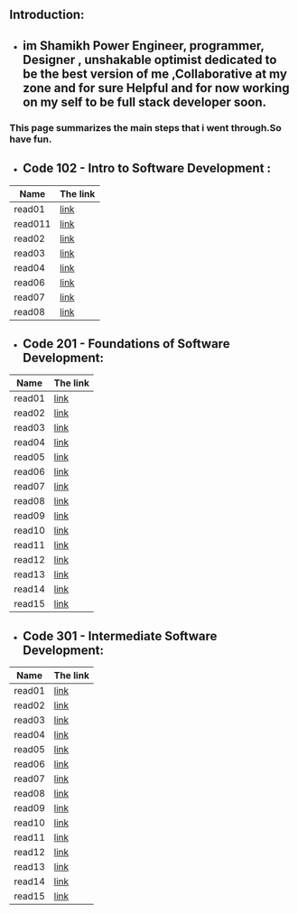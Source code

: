 ## Introduction:

- ##  im Shamikh Power Engineer, programmer, Designer , unshakable optimist dedicated to be the best version of me ,Collaborative at my zone and for sure Helpful and for now working on my self to be full stack developer soon. 
### This page summarizes the main steps that i went through.So have fun.




- ## Code 102 - Intro to Software Development :

 Name    |  The link
 --------|  -------- 
 read01  | [link](REad01) 
 read011 | [link](read011)
 read02  | [link](read02)
 read03  | [link](read03)
 read04  | [link](read04)
 read06  | [link](read06)
 read07  | [link](read07)
 read08  | [link](read08)
 

- ## Code 201 - Foundations of Software Development:

Name    | The link
--------| -----------
read01  | [link](reaD201)
read02  | [link](reaD02)
read03  | [link](reaD03)
read04  | [link](reaD04)
read05  | [link](reaD05)
read06  | [link](reaD06)
read07  | [link](reaD07)
read08  | [link](reaD08)
read09  | [link](reaD09)
read10  | [link](reaD10)
read11  | [link](reaD11)
read12  | [link](reaD12)
read13  | [link](reaD13)
read14  | [link](read14a)
read15  | [link](read14b)

- ## Code 301 - Intermediate Software Development:

Name    | The link
--------| -----------
read01  | [link](Read01)
read02  | [link](Read02)
read03  | [link](Read03)
read04  | [link](Read04)
read05  | [link](Read05)
read06  | [link](Read06)
read07  | [link](Read07)
read08  | [link](Read08)
read09  | [link](Read09)
read10  | [link](Read10)
read11  | [link](Read11)
read12  | [link](Read12)
read13  | [link](Read13)
read14  | [link](Read14)
read15  | [link](Read15)
